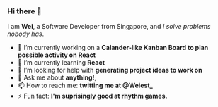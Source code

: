 ### Hi there 👋
I am **Wei**, a Software Developer from Singapore, and *I solve problems nobody has*.

- 🔭 I’m currently working on a **Calander-like Kanban Board to plan possible activity on React**
- 🌱 I’m currently learning **React**
- 🤔 I’m looking for help with **generating project ideas to work on**
- 💬 Ask me about **anything!**, 
- 📫 How to reach me: **twitting me at @Weiest_** 
- ⚡ Fun fact: **I'm suprisingly good at rhythm games.**
